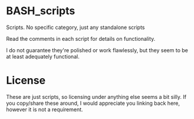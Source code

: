 # BASH_scripts
Scripts. No specific category, just any standalone scripts

Read the comments in each script for details on functionality.

I do not guarantee they're polished or work flawlessly, but they seem to be at least adequately functional.


# License

These are just scripts, so licensing under anything else seems a bit silly.
If you copy/share these around, I would appreciate you linking back here, 
however it is not a requirement.
